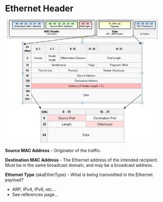 # Ethernet Header

![](/assets/Ethernet-Frame-Explained.png)

**Source MAC Address** - Originator of the traffic.



**Destination MAC Address** - The Ethernet address of the intended recipient. Must be in the same broadcast domain, and may be a broadcast address.



**Ethernet Type** \(akaEtherType\) - What is being transmitted in the Ethernet payload?

* ARP, IPv4, IPv6, etc...
* See references page...



